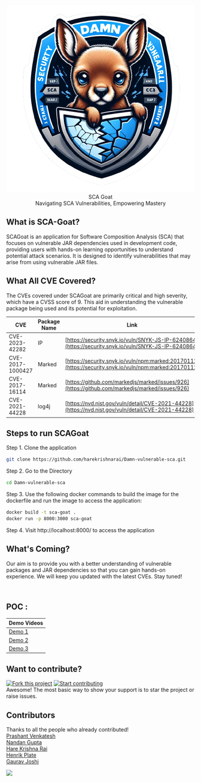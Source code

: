 <p align="center">
    <img src="/static/images/logo.png" alt="SCA Goat">
     <br>SCA Goat<br> Navigating SCA Vulnerabilities, Empowering Mastery<br> <p align="center">
</p>
</p>


## What is SCA-Goat?

SCAGoat is an application for Software Composition Analysis (SCA) that focuses on vulnerable JAR dependencies used in development code, providing users with hands-on learning opportunities to understand potential attack scenarios. It is designed to identify vulnerabilities that may arise from using vulnerable JAR files.



## What All CVE Covered?

The CVEs covered under SCAGoat are primarily critical and high severity, which have a CVSS score of 9. This aid in understanding the vulnerable package being used and its potential for exploitation. 


| CVE           | Package Name | Link  | 
|---------------|--------------|-------|
| CVE-2023-42282 | IP           | [https://security.snyk.io/vuln/SNYK-JS-IP-6240864](https://security.snyk.io/vuln/SNYK-JS-IP-6240864) |     
| CVE-2017-1000427 | Marked     | [https://security.snyk.io/vuln/npm:marked:20170112](https://security.snyk.io/vuln/npm:marked:20170112) |     
| CVE-2017-16114 | Marked       | [https://github.com/markedjs/marked/issues/926](https://github.com/markedjs/marked/issues/926) |
| CVE-2021-44228 | log4j        | [https://nvd.nist.gov/vuln/detail/CVE-2021-44228](https://nvd.nist.gov/vuln/detail/CVE-2021-44228)|


## Steps to run SCAGoat
Step 1. Clone the application
```bash
git clone https://github.com/harekrishnarai/Damn-vulnerable-sca.git
```
Step 2. Go to the Directory
```bash
cd Damn-vulnerable-sca
```
Step 3. Use the following docker commands to build the image for the dockerfile and run the image to access the application:
```bash
docker build -t sca-goat .
docker run -p 8000:3000 sca-goat
```
Step 4. Visit http://localhost:8000/ to access the application


## What's Coming?

Our aim is to provide you with a better understanding of vulnerable packages and JAR dependencies so that you can gain hands-on experience. We will keep you updated with the latest CVEs. Stay tuned! 

<br>

## POC :

|  Demo Videos |
|---------------|
| [Demo 1](https://www.youtube.com/watch?v=MXAuqGiB354) |               
| [Demo 2](https://youtu.be/HgLKVtKh87w) |          
| [Demo 3](https://youtu.be/BljNgBZxbgo) |       


## Want to contribute? 
[![Fork this project](https://img.shields.io/github/forks/harekrishnarai/Damn-vulnerable-sca.svg?style=social)](https://github.com/harekrishnarai/Damn-vulnerable-sca/fork)
[![Start contributing](https://img.shields.io/badge/contributions-welcome-brightgreen.svg?style=flat)](https://github.com/harekrishnarai/Damn-vulnerable-sca/issues)
<br>Awesome! The most basic way to show your support is to star the project or raise issues.

## Contributors
Thanks to all the people who already contributed!  
[Prashant Venkatesh](https://www.linkedin.com/in/prashant-venkatesh-99018999/)    
[Nandan Gupta](https://www.linkedin.com/in/prashant-venkatesh-99018999/)  
[Hare Krishna Rai](https://www.linkedin.com/in/harekrishnarai/)  
[Henrik Plate](https://www.linkedin.com/in/henrikplate/)  
[Gaurav Joshi](https://www.linkedin.com/in/gauravjoshii/)  

<a href="https://github.com/harekrishnarai/Damn-vulnerable-sca/graphs/contributors">
  <img src="https://contrib.rocks/image?repo=harekrishnarai/Damn-vulnerable-sca" />
</a>


